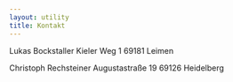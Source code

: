 ```yaml
---
layout: utility
title: Kontakt
---
```


Lukas Bockstaller
Kieler Weg 1
69181 Leimen

Christoph Rechsteiner
Augustastraße 19
69126 Heidelberg